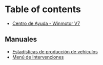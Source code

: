 # Table of contents

* [Centro de Ayuda - Winmotor V7](README.md)

## Manuales

* [Estadísticas de producción de vehículos](manuales/estadisticas-de-produccion-de-vehiculos.md)
* [Menú de Intervenciones](manuales/menu-de-intervenciones.md)

